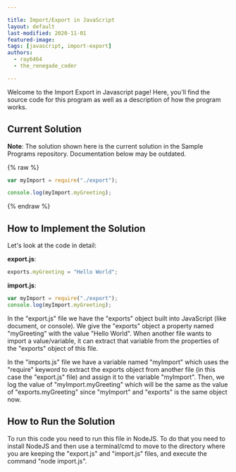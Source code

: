 ```yaml
---

title: Import/Export in JavaScript  
layout: default  
last-modified: 2020-11-01
featured-image:  
tags: [javascript, import-export]  
authors:  
  - ray6464
  - the_renegade_coder

---
```


Welcome to the Import Export in Javascript page! Here, you'll find the source code for this program as well as a description of how the program works.

## Current Solution

**Note**: The solution shown here is the current solution in the Sample Programs repository. Documentation below may be outdated.

{% raw %}

```Javascript
var myImport = require("./export");

console.log(myImport.myGreeting);
```

{% endraw %}

## How to Implement the Solution

Let's look at the code in detail:  

**export.js**:  

```javascript
exports.myGreeting = "Hello World";
```

**import.js**:  

```javascript
var myImport = require("./export");
console.log(myImport.myGreeting);
```

In the "export.js" file we have the "exports" object built into JavaScript (like document, or console). 
We give the "exports" object a property named "myGreeting" with the value "Hello World". When another 
file wants to import a value/variable, it can extract that variable from the properties of the 
"exports" object of this file.

In the "imports.js" file we have a variable named "myImport" which uses the "require" keyword to extract 
the exports object from another file (in this case the "export.js" file) and assign it to the variable 
"myImport". Then, we log the value of "myImport.myGreeting" which will be the same as the value 
of "exports.myGreeting" since "myImport" and "exports" is the same object now.


## How to Run the Solution

To run this code you need to run this file in NodeJS. To do that you need to install NodeJS and then use 
a terminal/cmd to move to the directory where you are keeping the "export.js" and "import.js" files, and 
execute the command "node import.js".
